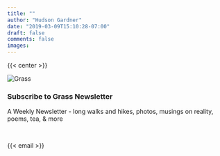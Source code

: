 ```yaml
---
title: ""
author: "Hudson Gardner"
date: "2019-03-09T15:10:28-07:00"
draft: false
comments: false
images:
---
```


{{< center >}}

![Grass](/img/grass-small.png)

### Subscribe to Grass Newsletter
A Weekly Newsletter - long walks and hikes, photos, musings on reality,  
poems, tea, & more


&nbsp;

{{< email >}}
